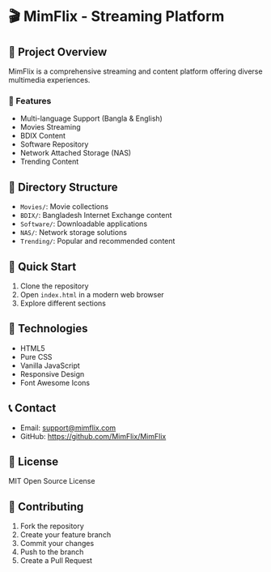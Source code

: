 # 🎬 MimFlix - Streaming Platform

## 📍 Project Overview
MimFlix is a comprehensive streaming and content platform offering diverse multimedia experiences.

### 🌟 Features
- Multi-language Support (Bangla & English)
- Movies Streaming
- BDIX Content
- Software Repository
- Network Attached Storage (NAS)
- Trending Content

## 📂 Directory Structure
- `Movies/`: Movie collections
- `BDIX/`: Bangladesh Internet Exchange content
- `Software/`: Downloadable applications
- `NAS/`: Network storage solutions
- `Trending/`: Popular and recommended content

## 🚀 Quick Start
1. Clone the repository
2. Open `index.html` in a modern web browser
3. Explore different sections

## 🔧 Technologies
- HTML5
- Pure CSS
- Vanilla JavaScript
- Responsive Design
- Font Awesome Icons

## 📞 Contact
- Email: support@mimflix.com
- GitHub: https://github.com/MimFlix/MimFlix

## 📄 License
MIT Open Source License

## 🤝 Contributing
1. Fork the repository
2. Create your feature branch
3. Commit your changes
4. Push to the branch
5. Create a Pull Request
